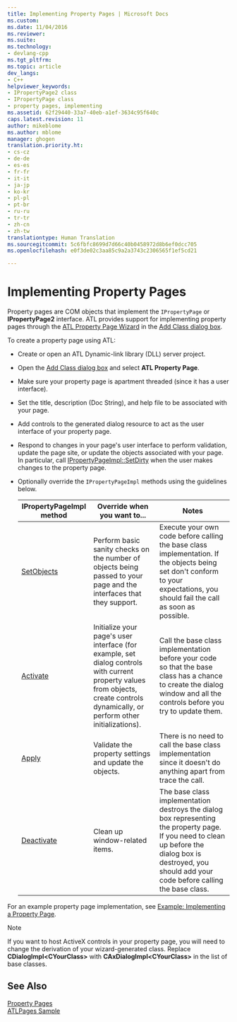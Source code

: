 ```yaml
---
title: Implementing Property Pages | Microsoft Docs
ms.custom: 
ms.date: 11/04/2016
ms.reviewer: 
ms.suite: 
ms.technology:
- devlang-cpp
ms.tgt_pltfrm: 
ms.topic: article
dev_langs:
- C++
helpviewer_keywords:
- IPropertyPage2 class
- IPropertyPage class
- property pages, implementing
ms.assetid: 62f29440-33a7-40eb-a1ef-3634c95f640c
caps.latest.revision: 11
author: mikeblome
ms.author: mblome
manager: ghogen
translation.priority.ht:
- cs-cz
- de-de
- es-es
- fr-fr
- it-it
- ja-jp
- ko-kr
- pl-pl
- pt-br
- ru-ru
- tr-tr
- zh-cn
- zh-tw
translationtype: Human Translation
ms.sourcegitcommit: 5c6fbfc8699d7d66c40b0458972d8b6ef0dcc705
ms.openlocfilehash: e0f3de02c3aa85c9a2a3743c2306565f1ef5cd21

---
```

# Implementing Property Pages
Property pages are COM objects that implement the `IPropertyPage` or **IPropertyPage2** interface. ATL provides support for implementing property pages through the [ATL Property Page Wizard](../atl/reference/atl-property-page-wizard.md) in the [Add Class dialog box](../ide/add-class-dialog-box.md).  
  
 To create a property page using ATL:  
  
-   Create or open an ATL Dynamic-link library (DLL) server project.  
  
-   Open the [Add Class dialog box](../ide/add-class-dialog-box.md) and select **ATL Property Page**.  
  
-   Make sure your property page is apartment threaded (since it has a user interface).  
  
-   Set the title, description (Doc String), and help file to be associated with your page.  
  
-   Add controls to the generated dialog resource to act as the user interface of your property page.  
  
-   Respond to changes in your page's user interface to perform validation, update the page site, or update the objects associated with your page. In particular, call [IPropertyPageImpl::SetDirty](../atl/reference/ipropertypageimpl-class.md#ipropertypageimpl__setdirty) when the user makes changes to the property page.  
  
-   Optionally override the `IPropertyPageImpl` methods using the guidelines below.  
  
    |IPropertyPageImpl method|Override when you want to...|Notes|  
    |------------------------------|----------------------------------|-----------|  
    |[SetObjects](../atl/reference/ipropertypageimpl-class.md#ipropertypageimpl__setobjects)|Perform basic sanity checks on the number of objects being passed to your page and the interfaces that they support.|Execute your own code before calling the base class implementation. If the objects being set don't conform to your expectations, you should fail the call as soon as possible.|  
    |[Activate](../atl/reference/ipropertypageimpl-class.md#ipropertypageimpl__activate)|Initialize your page's user interface (for example, set dialog controls with current property values from objects, create controls dynamically, or perform other initializations).|Call the base class implementation before your code so that the base class has a chance to create the dialog window and all the controls before you try to update them.|  
    |[Apply](../atl/reference/ipropertypageimpl-class.md#ipropertypageimpl__apply)|Validate the property settings and update the objects.|There is no need to call the base class implementation since it doesn't do anything apart from trace the call.|  
    |[Deactivate](../atl/reference/ipropertypageimpl-class.md#ipropertypageimpl__deactivate)|Clean up window-related items.|The base class implementation destroys the dialog box representing the property page. If you need to clean up before the dialog box is destroyed, you should add your code before calling the base class.|  
  
 For an example property page implementation, see [Example: Implementing a Property Page](../atl/example-implementing-a-property-page.md).  
  
> [!NOTE]
>  If you want to host ActiveX controls in your property page, you will need to change the derivation of your wizard-generated class. Replace **CDialogImpl\<CYourClass>** with **CAxDialogImpl\<CYourClass>** in the list of base classes.  
  
## See Also  
 [Property Pages](../atl/atl-com-property-pages.md)   
 [ATLPages Sample](../visual-cpp-samples.md)




<!--HONumber=Jan17_HO1-->


